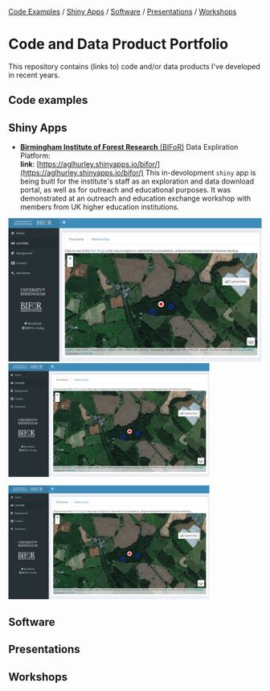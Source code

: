 [Code Examples](#code-examples) 
/ [Shiny Apps](#shiny-apps) 
/ [Software](#software) 
/ [Presentations](#presentations) 
/ [Workshops](#workshops)


# Code and Data Product Portfolio


This repository contains (links to) code and/or data products I've developed in recent years.

## Code examples



## Shiny Apps

* [**Birmingham Institute of Forest Research** (BIFoR)](https://www.birmingham.ac.uk/research/activity/bifor/index.aspx) Data Expliration Platform:  
**link**: [https://aglhurley.shinyapps.io/bifor/](https://aglhurley.shinyapps.io/bifor/)
This in-devolopment `shiny` app is being buitl for the institute's staff as an exploration and data download portal, as well as for outreach and educational purposes. 
It was demonstrated at an outreach and education exchange workshop with members from UK higher education institutions.  

![](./doc/img/shiny_app_bifor.png)
<img src = "/doc/img/shiny_app_bifor.png" width="400">

<a href="/doc/img/shiny_app_bifor.png"><img src="/doc/img/shiny_app_bifor.png" width="400"></a>


## Software

## Presentations

## Workshops
